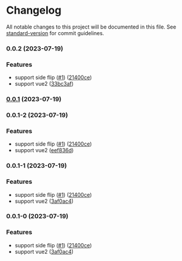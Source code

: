 # Changelog

All notable changes to this project will be documented in this file. See [standard-version](https://github.com/conventional-changelog/standard-version) for commit guidelines.

### 0.0.2 (2023-07-19)


### Features

* support side flip ([#1](https://github.com/ehxie/turn.js/issues/1)) ([21400ce](https://github.com/ehxie/turn.js/commit/21400cef0a6e45701e0df267dc4b6bee4a8b84ed))
* support vue2 ([33bc3af](https://github.com/ehxie/turn.js/commit/33bc3afda0dc750760aa7c121fce8f642e0b5b0b))

### [0.0.1](https://github.com/ehxie/turn.js/compare/turnjs-vue_v0.0.1-2...turnjs-vue_v0.0.1) (2023-07-19)

### 0.0.1-2 (2023-07-19)


### Features

* support side flip ([#1](https://github.com/ehxie/turn.js/issues/1)) ([21400ce](https://github.com/ehxie/turn.js/commit/21400cef0a6e45701e0df267dc4b6bee4a8b84ed))
* support vue2 ([eef836d](https://github.com/ehxie/turn.js/commit/eef836d02af6891fec69d0551dcd9ced66d8d699))

### 0.0.1-1 (2023-07-19)


### Features

* support side flip ([#1](https://github.com/ehxie/turn.js/issues/1)) ([21400ce](https://github.com/ehxie/turn.js/commit/21400cef0a6e45701e0df267dc4b6bee4a8b84ed))
* support vue2 ([3af0ac4](https://github.com/ehxie/turn.js/commit/3af0ac414bbe6dfc64f4e3ff02866a41fa71636e))

### 0.0.1-0 (2023-07-19)


### Features

* support side flip ([#1](https://github.com/ehxie/turn.js/issues/1)) ([21400ce](https://github.com/ehxie/turn.js/commit/21400cef0a6e45701e0df267dc4b6bee4a8b84ed))
* support vue2 ([3af0ac4](https://github.com/ehxie/turn.js/commit/3af0ac414bbe6dfc64f4e3ff02866a41fa71636e))
